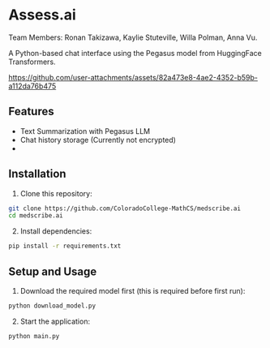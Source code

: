 # Assess.ai
Team Members: Ronan Takizawa, Kaylie Stuteville, Willa Polman, Anna Vu.

A Python-based chat interface using the Pegasus model from HuggingFace Transformers.

https://github.com/user-attachments/assets/82a473e8-4ae2-4352-b59b-a112da76b475



## Features
- Text Summarization with Pegasus LLM
- Chat history storage (Currently not encrypted)
- 
## Installation

1. Clone this repository:
```bash
git clone https://github.com/ColoradoCollege-MathCS/medscribe.ai
cd medscribe.ai
```

2. Install dependencies:
```bash
pip install -r requirements.txt
```

## Setup and Usage

1. Download the required model first (this is required before first run):
```bash
python download_model.py
```

2. Start the application:
```bash
python main.py
```

